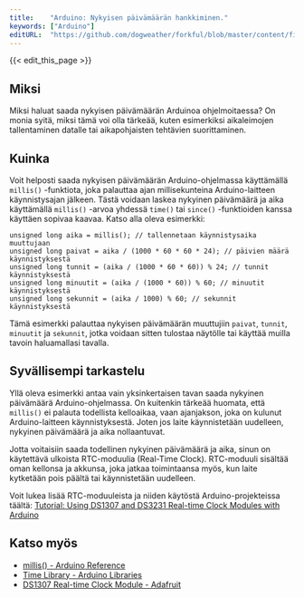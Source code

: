```yaml
---
title:    "Arduino: Nykyisen päivämäärän hankkiminen."
keywords: ["Arduino"]
editURL:  "https://github.com/dogweather/forkful/blob/master/content/fi/arduino/getting-the-current-date.md"
---
```


{{< edit_this_page >}}

## Miksi

Miksi haluat saada nykyisen päivämäärän Arduinoa ohjelmoitaessa? On monia syitä, miksi tämä voi olla tärkeää, kuten esimerkiksi aikaleimojen tallentaminen datalle tai aikapohjaisten tehtävien suorittaminen.

## Kuinka

Voit helposti saada nykyisen päivämäärän Arduino-ohjelmassa käyttämällä `millis()` -funktiota, joka palauttaa ajan millisekunteina Arduino-laitteen käynnistysajan jälkeen. Tästä voidaan laskea nykyinen päivämäärä ja aika käyttämällä `millis()` -arvoa yhdessä `time()` tai `since()` -funktioiden kanssa käyttäen sopivaa kaavaa. Katso alla oleva esimerkki:

```Arduino
unsigned long aika = millis(); // tallennetaan käynnistysaika muuttujaan
unsigned long paivat = aika / (1000 * 60 * 60 * 24); // päivien määrä käynnistyksestä
unsigned long tunnit = (aika / (1000 * 60 * 60)) % 24; // tunnit käynnistyksestä
unsigned long minuutit = (aika / (1000 * 60)) % 60; // minuutit käynnistyksestä
unsigned long sekunnit = (aika / 1000) % 60; // sekunnit käynnistyksestä
```

Tämä esimerkki palauttaa nykyisen päivämäärän muuttujiin `paivat`, `tunnit`, `minuutit` ja `sekunnit`, jotka voidaan sitten tulostaa näytölle tai käyttää muilla tavoin haluamallasi tavalla.

## Syvällisempi tarkastelu

Yllä oleva esimerkki antaa vain yksinkertaisen tavan saada nykyinen päivämäärä Arduino-ohjelmassa. On kuitenkin tärkeää huomata, että `millis()` ei palauta todellista kelloaikaa, vaan ajanjakson, joka on kulunut Arduino-laitteen käynnistyksestä. Joten jos laite käynnistetään uudelleen, nykyinen päivämäärä ja aika nollaantuvat.

Jotta voitaisiin saada todellinen nykyinen päivämäärä ja aika, sinun on käytettävä ulkoista RTC-moduulia (Real-Time Clock). RTC-moduuli sisältää oman kellonsa ja akkunsa, joka jatkaa toimintaansa myös, kun laite kytketään pois päältä tai käynnistetään uudelleen.

Voit lukea lisää RTC-moduuleista ja niiden käytöstä Arduino-projekteissa täältä: [Tutorial: Using DS1307 and DS3231 Real-time Clock Modules with Arduino](https://www.circuitbasics.com/arduino-ds1307-real-time-clock-tutorial/)

## Katso myös

- [millis() - Arduino Reference](https://www.arduino.cc/reference/en/language/functions/time/millis/)
- [Time Library - Arduino Libraries](https://www.arduino.cc/en/Reference/Time)
- [DS1307 Real-time Clock Module - Adafruit](https://www.adafruit.com/product/264)